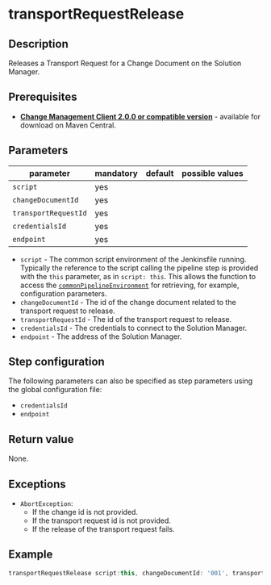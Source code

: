 # transportRequestRelease

## Description
Releases a Transport Request for a Change Document on the Solution Manager.

## Prerequisites
* **[Change Management Client 2.0.0 or compatible version](http://central.maven.org/maven2/com/sap/devops/cmclient/dist.cli/)** - available for download on Maven Central.

## Parameters
| parameter        | mandatory | default                                                | possible values    |
| -----------------|-----------|--------------------------------------------------------|--------------------|
| `script`        | yes       |                                                    |                    |
| `changeDocumentId`        | yes       |                                                    |                    |
| `transportRequestId`| yes   |                                                    |                    |
| `credentialsId`  | yes       |                                                    |                    |
| `endpoint`        | yes       |                                                    |                    |

* `script` - The common script environment of the Jenkinsfile running. Typically the reference to the script calling the pipeline step is provided with the `this` parameter, as in `script: this`. This allows the function to access the [`commonPipelineEnvironment`](commonPipelineEnvironment.md) for retrieving, for example, configuration parameters.
* `changeDocumentId` - The id of the change document related to the transport request to release.
* `transportRequestId` - The id of the transport request to release.
* `credentialsId` - The credentials to connect to the Solution Manager.
* `endpoint` - The address of the Solution Manager.

## Step configuration
The following parameters can also be specified as step parameters using the global configuration file:

* `credentialsId`
* `endpoint`

## Return value
None.

## Exceptions
* `AbortException`:
    * If the change id is not provided.
    * If the transport request id is not provided.
    * If the release of the transport request fails.

## Example
```groovy
transportRequestRelease script:this, changeDocumentId: '001', transportRequestId: '001'
```

